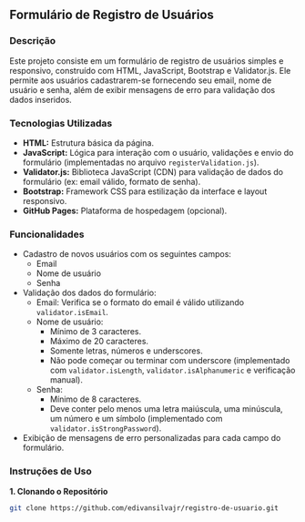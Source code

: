 ## Formulário de Registro de Usuários

### Descrição
Este projeto consiste em um formulário de registro de usuários simples e responsivo, construído com HTML, JavaScript, Bootstrap e Validator.js. Ele permite aos usuários cadastrarem-se fornecendo seu email, nome de usuário e senha, além de exibir mensagens de erro para validação dos dados inseridos.

### Tecnologias Utilizadas
* **HTML:** Estrutura básica da página.
* **JavaScript:** Lógica para interação com o usuário, validações e envio do formulário (implementadas no arquivo `registerValidation.js`).
* **Validator.js:** Biblioteca JavaScript (CDN) para validação de dados do formulário (ex: email válido, formato de senha).
* **Bootstrap:** Framework CSS para estilização da interface e layout responsivo.
* **GitHub Pages:** Plataforma de hospedagem (opcional).

### Funcionalidades
* Cadastro de novos usuários com os seguintes campos:
    * Email
    * Nome de usuário
    * Senha
* Validação dos dados do formulário:
    * Email: Verifica se o formato do email é válido utilizando `validator.isEmail`.
    * Nome de usuário:
        * Mínimo de 3 caracteres.
        * Máximo de 20 caracteres.
        * Somente letras, números e underscores.
        * Não pode começar ou terminar com underscore (implementado com `validator.isLength`, `validator.isAlphanumeric` e verificação manual).
    * Senha:
        * Mínimo de 8 caracteres.
        * Deve conter pelo menos uma letra maiúscula, uma minúscula, um número e um símbolo (implementado com `validator.isStrongPassword`).
* Exibição de mensagens de erro personalizadas para cada campo do formulário.

### Instruções de Uso

**1. Clonando o Repositório**
```bash
git clone https://github.com/edivansilvajr/registro-de-usuario.git

